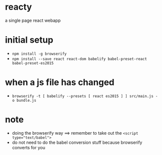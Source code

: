 # reacty
a single page react webapp

initial setup
=============
- `npm install -g browserify`
- `npm install --save react react-dom babelify babel-preset-react babel-preset-es2015`

when a js file has changed
==========================
- `browserify -t [ babelify --presets [ react es2015 ] ] src/main.js -o bundle.js`

note
====
- doing the browserify way ==> remember to take out the `<script type="text/babel">`
- do not need to do the babel conversion stuff because browserify converts for you
